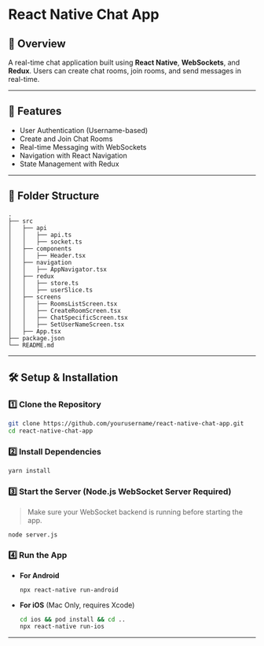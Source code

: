 # React Native Chat App

## 📌 Overview
A real-time chat application built using **React Native**, **WebSockets**, and **Redux**. Users can create chat rooms, join rooms, and send messages in real-time.

---

## 🚀 Features
- User Authentication (Username-based)
- Create and Join Chat Rooms
- Real-time Messaging with WebSockets
- Navigation with React Navigation
- State Management with Redux

---

## 📂 Folder Structure
```
.
├── src
│   ├── api
│   │   ├── api.ts
│   │   ├── socket.ts
│   ├── components
│   │   ├── Header.tsx
│   ├── navigation
│   │   ├── AppNavigator.tsx
│   ├── redux
│   │   ├── store.ts
│   │   ├── userSlice.ts
│   ├── screens
│   │   ├── RoomsListScreen.tsx
│   │   ├── CreateRoomScreen.tsx
│   │   ├── ChatSpecificScreen.tsx
│   │   ├── SetUserNameScreen.tsx
│   ├── App.tsx
├── package.json
└── README.md
```

---

## 🛠️ Setup & Installation

### 1️⃣ **Clone the Repository**
```sh
git clone https://github.com/yourusername/react-native-chat-app.git
cd react-native-chat-app
```

### 2️⃣ **Install Dependencies**
```sh
yarn install
```

### 3️⃣ **Start the Server (Node.js WebSocket Server Required)**
> Make sure your WebSocket backend is running before starting the app.
```sh
node server.js
```

### 4️⃣ **Run the App**
- **For Android**
  ```sh
  npx react-native run-android
  ```
- **For iOS** (Mac Only, requires Xcode)
  ```sh
  cd ios && pod install && cd ..
  npx react-native run-ios
  ```

---
